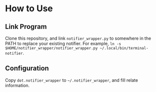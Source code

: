 # How to Use

## Link Program
Clone this repository, and link `notifier_wrapper.py` to somewhere in the PATH to replace your existing notifier.
For example, `ln -s $HOME/notifier_wrapper/notifier_wrapper.py ~/.local/bin/terminal-notifier`.

## Configuration
Copy `dot.notifier_wrapper` to `~/.notifier_wrapper`, and fill relate information.

